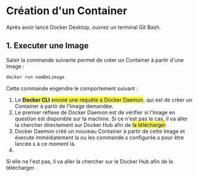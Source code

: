 # Création d'un Container

Après avoir lancé Docker Desktop, ouvrez un terminal Git Bash.

## 1. Executer une Image

Saisir la commande suivante permet de créer un Container à partir d'une Image :&#x20;

```bash
docker run nomDeLimage
```

Cette commande engendre le comportement suivant :&#x20;

1. Le <mark style="color:blue;">**Docker CLI**</mark> <mark style="color:blue;"></mark><mark style="color:blue;">envoie une requête à Docker Daemon</mark>, qui est de créer un Container à partir de l'Image demandée.
2. Le premier réflexe de Docker Daemon est de vérifier si l'Image en question est disponible sur la machine. Si ce n'est pas le cas, il va aller la chercher directement sur Docker Hub afin de <mark style="color:blue;">la télécharger</mark>.
3. Docker Daemon créé un nouveau Container à partir de cette Image et éxecute immédiatement la ou les commande.s configurée.s pour être lancée.s à ce moment là.
4.



&#x20;Si elle ne l'est pas, il va aller la chercher sur le Docker Hub afin de la télécharger.

